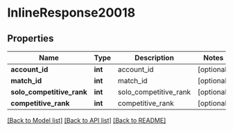 # InlineResponse20018

## Properties
Name | Type | Description | Notes
------------ | ------------- | ------------- | -------------
**account_id** | **int** | account_id | [optional] 
**match_id** | **int** | match_id | [optional] 
**solo_competitive_rank** | **int** | solo_competitive_rank | [optional] 
**competitive_rank** | **int** | competitive_rank | [optional] 

[[Back to Model list]](../README.md#documentation-for-models) [[Back to API list]](../README.md#documentation-for-api-endpoints) [[Back to README]](../README.md)


